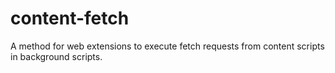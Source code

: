 # content-fetch
A method for web extensions to execute fetch requests from content scripts in background scripts.
